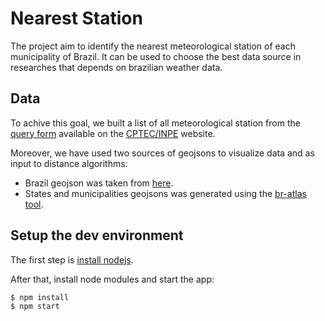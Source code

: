# Nearest Station
The project aim to identify the nearest meteorological station of each municipality of Brazil. It can be used to choose the best data source in researches that depends on brazilian weather data.

## Data
To achive this goal, we built a list of all meteorological station from the [query form](http://bancodedados.cptec.inpe.br/tabelaestacoes/faces/consultapais.jsp) available on the [CPTEC/INPE](http://bancodedados.cptec.inpe.br/) website.

Moreover, we have used two sources of geojsons to visualize data and as input to distance algorithms:
 * Brazil geojson was taken from [here](http://www.jrossetto.com.br/json/brazil_geo.zip).
 * States and municipalities geojsons was generated using the [br-atlas tool](https://github.com/carolinabigonha/br-atlas).

## Setup the dev environment

The first step is [install nodejs](https://github.com/joyent/node/wiki/Installing-Node.js-via-package-manager).

After that, install node modules and start the app:

```bash
$ npm install
$ npm start
```
